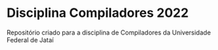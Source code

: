 # Disciplina Compiladores 2022
Repositório criado para a disciplina de Compiladores da Universidade Federal de Jataí
